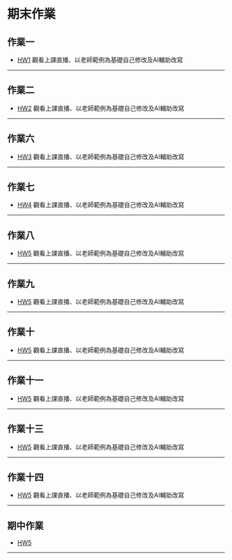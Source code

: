 # 期末作業

## 作業一
- [HW1](https://github.com/henk3520/_ml/blob/main/hw1/hw1.py) 觀看上課直播、以老師範例為基礎自己修改及AI輔助改寫

---

## 作業二
- [HW2](https://github.com/henk3520/_ml/blob/main/hw2/hw2.py) 觀看上課直播、以老師範例為基礎自己修改及AI輔助改寫

---

## 作業六
- [HW3](https://github.com/henk3520/_ml/blob/main/hw6/hw6.py) 觀看上課直播、以老師範例為基礎自己修改及AI輔助改寫

---

## 作業七
- [HW4](https://github.com/henk3520/_ml/blob/main/hw7/hw7.py) 觀看上課直播、以老師範例為基礎自己修改及AI輔助改寫
  
---

## 作業八
- [HW5](https://github.com/henk3520/_ml/blob/main/hw8/hw8.py) 觀看上課直播、以老師範例為基礎自己修改及AI輔助改寫

---

## 作業九
- [HW5](https://github.com/henk3520/_ml/blob/main/hw9/hw9.py) 觀看上課直播、以老師範例為基礎自己修改及AI輔助改寫

---

## 作業十
- [HW5](https://github.com/henk3520/_ml/blob/main/hw10/hw10.py) 觀看上課直播、以老師範例為基礎自己修改及AI輔助改寫

---

## 作業十一
- [HW5](https://github.com/henk3520/_ml/tree/main/hw11) 觀看上課直播、以老師範例為基礎自己修改及AI輔助改寫

---

## 作業十三
- [HW5](https://github.com/henk3520/_ml/tree/main/hw13) 觀看上課直播、以老師範例為基礎自己修改及AI輔助改寫

---

## 作業十四
- [HW5](https://github.com/henk3520/_ml/tree/main/hw14) 觀看上課直播、以老師範例為基礎自己修改及AI輔助改寫

---

## 期中作業
- [HW5](https://github.com/henk3520/_ml/tree/main/%E6%9C%9F%E4%B8%AD%E4%BD%9C%E6%A5%AD)

---
